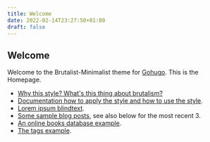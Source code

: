 ```yaml
---
title: Welcome
date: 2022-02-14T23:27:50+01:00
draft: false
---
```


## Welcome

Welcome to the Brutalist-Minimalist theme for [Gohugo]. This is the
Homepage.

 - [Why this style? What's this thing about brutalism?](documentation/why/)
 - [Documentation how to apply the style and how to use the style](documentation/).
 - [Lorem ipsum blindtext](lorem/).
 - [Some sample blog posts](blog/), see also below for the most recent 3.
 - [An online books database example](book/).
 - [The tags example](tags/).

  [Gohugo]: https://gohugo.io/


